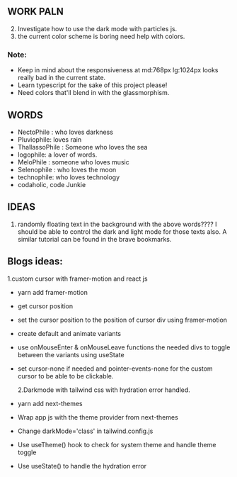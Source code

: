 ## WORK PALN

2. Investigate how to use the dark mode with particles js.
3. the current color scheme is boring need help with colors.

### Note:

- Keep in mind about the responsiveness at md:768px lg:1024px looks really bad in the current state.
- Learn typescript for the sake of this project please!
- Need colors that'll blend in with the glassmorphism.

## WORDS

- NectoPhile : who loves darkness
- Pluviophile: loves rain
- ThallassoPhile : Someone who loves the sea
- logophile: a lover of words.
- MeloPhile : someone who loves music
- Selenophile : who loves the moon
- technophile: who loves technology
- codaholic, code Junkie

## IDEAS

1. randomly floating text in the background with the above words???? I should be able to
   control the dark and light mode for those texts also.
   A similar tutorial can be found in the brave bookmarks.

## Blogs ideas:

1.custom cursor with framer-motion and react js

- yarn add framer-motion
- get cursor position
- set the cursor position to the position of cursor div using framer-motion
- create default and animate variants
- use onMouseEnter & onMouseLeave functions the needed divs to toggle between the variants using useState
- set cursor-none if needed and pointer-events-none for the custom cursor to be able to be clickable.

  2.Darkmode with tailwind css with hydration error handled.

- yarn add next-themes
- Wrap app js with the theme provider from next-themes
- Change darkMode='class' in tailwind.config.js
- Use useTheme() hook to check for system theme and handle theme toggle
- Use useState() to handle the hydration error
